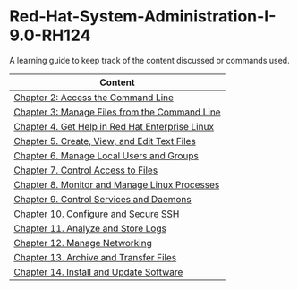 # Red-Hat-System-Administration-I-9.0-RH124
A learning guide to keep track of the content discussed or commands used.

| Content |
| --- |
| [Chapter 2: Access the Command Line](https://github.com/Ahmed-Abd-El-gawad/Red-Hat-System-Administration-I-9.0-RH124/tree/main/Chapter%2002:%20Access%20the%20command%20line) |
| [Chapter 3: Manage Files from the Command Line](https://github.com/Ahmed-Abd-El-gawad/Red-Hat-System-Administration-I-9.0-RH124/blob/main/Chapter%2003:%20Manage%20Files%20from%20the%20Command%20Line/README.md) |
| [Chapter 4. Get Help in Red Hat Enterprise Linux](https://github.com/Ahmed-Abd-El-gawad/Red-Hat-System-Administration-I-9.0-RH124/blob/main/Chapter%2004.%20Get%20Help%20in%20Red%20Hat%20Enterprise%20Linux/README.md) |
| [Chapter 5. Create, View, and Edit Text Files](https://github.com/Ahmed-Abd-El-gawad/Red-Hat-System-Administration-I-9.0-RH124/blob/main/Chapter%2005.%20Create%2C%20View%2C%20and%20Edit%20Text%20Files/README.md) |
| [Chapter 6. Manage Local Users and Groups](https://github.com/Ahmed-Abd-El-gawad/Red-Hat-System-Administration-I-9.0-RH124/blob/main/Chapter%2006.%20Manage%20Local%20Users%20and%20Groups/README.md) |
| [Chapter 7. Control Access to Files](https://github.com/Ahmed-Abd-El-gawad/Red-Hat-System-Administration-I-9.0-RH124/blob/main/Chapter%2007.%20Control%20Access%20to%20Files/README.md) |
| [Chapter 8. Monitor and Manage Linux Processes](https://github.com/Ahmed-Abd-El-gawad/Red-Hat-System-Administration-I-9.0-RH124/blob/main/Chapter%2008.%20Monitor%20and%20Manage%20Linux%20Processes/README.md) |
| [Chapter 9. Control Services and Daemons](https://github.com/Ahmed-Abd-El-gawad/Red-Hat-System-Administration-I-9.0-RH124/blob/main/Chapter%2009.%20Control%20Services%20and%20Daemons/README.md) |
| [Chapter 10. Configure and Secure SSH](https://github.com/Ahmed-Abd-El-gawad/Red-Hat-System-Administration-I-9.0-RH124/blob/main/Chapter%2010.%20Configure%20and%20Secure%20SSH/README.md) |
| [Chapter 11. Analyze and Store Logs](https://github.com/Ahmed-Abd-El-gawad/Red-Hat-System-Administration-I-9.0-RH124/blob/main/Chapter%2011.%20Analyze%20and%20Store%20Logs/README.md) |
| [Chapter 12. Manage Networking](https://github.com/Ahmed-Abd-El-gawad/Red-Hat-System-Administration-I-9.0-RH124/blob/main/Chapter%2012.%20Manage%20Networking/README.md) |
| [Chapter 13. Archive and Transfer Files](https://github.com/Ahmed-Abd-El-gawad/Red-Hat-System-Administration-I-9.0-RH124/blob/main/Chapter%2013.%20Archive%20and%20Transfer%20Files/README.md) |
| [Chapter 14. Install and Update Software](https://github.com/Ahmed-Abd-El-gawad/Red-Hat-System-Administration-I-9.0-RH124/blob/main/Chapter%2014.%20Install%20and%20Update%20Software/README.md) |
